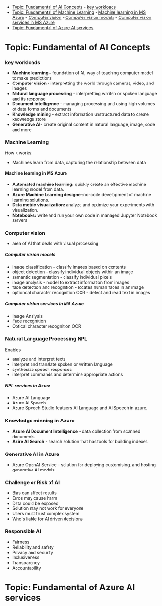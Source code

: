 - [Topic: Fundamental of AI Concepts](#topic-fundamental-of-ai-concepts)
      - [key workloads](#key-workloads)
- [Topic: Fundamental of Machine Learning](#topic-fundamental-of-machine-learning)
      - [Machine learning in MS Azure](#machine-learning-in-ms-azure)
      - [Computer vision](#computer-vision)
        - [Computer vision models](#computer-vision-models)
        - [Computer vision services in MS Azure](#computer-vision-services-in-ms-azure)
- [Topic: Fundamental of Azure AI services](#topic-fundamental-of-azure-ai-services)




# Topic: Fundamental of AI Concepts

### key workloads

- **Machine learning -** foundation of AI, way of teaching computer model to make predictions
- **Computer vision -** interpretting the world through cameras, video, and images
- **Natural language processing** - interpretting wrriten or spoken language and its response
- **Document intelligence** - managing processing and using high volumes of data forms and documents
- **Knowledge mining** - extract information unstructured data to create knowledge store
- **Generative AI**- create original content in natural language, image, code and more

### Machine Learning

How it works:
- Machines learn from data, capturing the relationship between data

#### Machine learning in MS Azure
- **Automated machine learning:** quickly create an effective machine learning model from data.
- **Azure Machine Learning designer**:no-code development of machine learning solutions.
- **Data metric visualization:** analyze and optimize your experiments with visualization.
- **Notebooks:** write and run your own code in managed Jupyter Notebook servers 

### Computer vision
- area of AI that deals with visual processing

##### Computer vision models
- image classification - classify images based on contents
- object detection - classify individual objects within an image
- semantic segmentation - classify individual pixels
- image analysis - model to extract information from images
- face detection and recognition - locates human faces in an image
- optioncal character recognition OCR - detect and read text in images

##### Computer vision services in MS Azure
- Image Analysis
- Face recognition
- Optical character recognition OCR

### Natural Language Processing NPL
Enables
- analyze and interpret texts
- interpret and translate spoken or written language
- synthesize speech responses
- interpret commands and determine appropriate actions
  
##### NPL services in Azure
- Azure AI Language
- Azure AI Speech
- Azure Speech Studio featuers AI Language and AI Speech in azure.
  
### Knowledge minning in Azure
- **Azure AI Document Intelligence** - data collection from scanned documents
- **Azire AI Search** - search solution that has tools for building indexes
  
### Generative AI in Azure
- Azure OpenAI Service - solution for deploying customising, and hosting generative AI models.

### Challenge or Risk of AI
- Bias can affect results
- Erros may cause harm
- Data could be exposed
- Solution may not work for everyone
- Users must trust complex system
- Who's liable for AI driven decisions

### Responsible AI
- Fairness
- Reliability and safety
- Privacy and security
- Inclusiveness
- Transparency
- Accountability
  
# Topic: Fundamental of Azure AI services